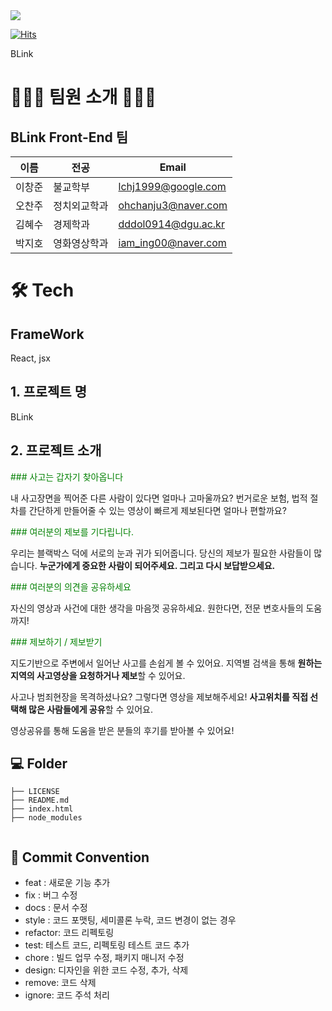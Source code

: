 <div><img src="https://capsule-render.vercel.app/api?type=waving&color=0:99cc99,100:009630&height=200&section=header&text=BLink&fontSize=90" /></div>

[![Hits](https://hits.seeyoufarm.com/api/count/incr/badge.svg?url=https%3A%2F%2Fgithub.com%2FLikeLion-at-DGU%2Fmoin_frontend&count_bg=%236E79C9&title_bg=%23828282&icon=&icon_color=%23E7E7E7&title=%EB%AA%A8%EC%9D%B8+%ED%94%84%EB%A1%A0%ED%8A%B8%EC%97%94%EB%93%9C&edge_flat=false)](https://hits.seeyoufarm.com)

BLink

# 👩🏻‍💻 팀원 소개 🧑🏻‍💻

## BLink Front-End 팀

| 이름   | 전공         | Email               |
| ------ | ------------ | ------------------- |
| 이창준 | 불교학부     | lchj1999@google.com |
| 오찬주 | 정치외교학과 | ohchanju3@naver.com |
| 김혜수 | 경제학과     | dddol0914@dgu.ac.kr |
| 박지호 | 영화영상학과 | iam_ing00@naver.com |

# 🛠️ Tech

## FrameWork

React, jsx

## 1. 프로젝트 명

BLink
<br/>

## 2. 프로젝트 소개

<span style="color:green">### 사고는 갑자기 찾아옵니다</span>

내 사고장면을 찍어준 다른 사람이 있다면 얼마나 고마울까요? 번거로운 보험, 법적 절차를 간단하게 만들어줄 수 있는 영상이 빠르게 제보된다면 얼마나 편할까요?

<span style="color:green">### 여러분의 제보를 기다립니다.</span>

우리는 블랙박스 덕에 서로의 눈과 귀가 되어줍니다. 당신의 제보가 필요한 사람들이 많습니다. **누군가에게 중요한 사람이 되어주세요. 그리고 다시 보답받으세요.**

<span style="color:green">### 여러분의 의견을 공유하세요</span>

자신의 영상과 사건에 대한 생각을 마음껏 공유하세요. 원한다면, 전문 변호사들의 도움까지!

<span style="color:green">### 제보하기 / 제보받기</span>

지도기반으로 주변에서 일어난 사고를 손쉽게 볼 수 있어요. 지역별 검색을 통해 **원하는 지역의 사고영상을 요청하거나 제보**할 수 있어요.

사고나 범죄현장을 목격하셨나요? 그렇다면 영상을 제보해주세요! **사고위치를 직접 선택해 많은 사람들에게 공유**할 수 있어요.

영상공유를 통해 도움을 받은 분들의 후기를 받아볼 수 있어요!

>

## 💻 Folder

```
├── LICENSE
├── README.md
├── index.html
├── node_modules


```

## 🎯 Commit Convention

- feat : 새로운 기능 추가
- fix : 버그 수정
- docs : 문서 수정
- style : 코드 포맷팅, 세미콜론 누락, 코드 변경이 없는 경우
- refactor: 코드 리펙토링
- test: 테스트 코드, 리펙토링 테스트 코드 추가
- chore : 빌드 업무 수정, 패키지 매니저 수정
- design: 디자인을 위한 코드 수정, 추가, 삭제
- remove: 코드 삭제
- ignore: 코드 주석 처리
